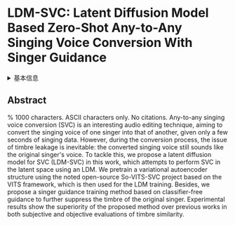 # LDM-SVC: Latent Diffusion Model Based Zero-Shot Any-to-Any Singing Voice Conversion With Singer Guidance

<details>
<summary>基本信息</summary>

- 标题: "LDM-SVC: Latent Diffusion Model Based Zero-Shot Any-to-Any Singing Voice Conversion With Singer Guidance."
- 作者:
  - 01 Shihao Chen
  - 02 Yu Gu
  - 03 Jie Zhang
  - 04 Na Li
  - 05 Rilin Chen
  - 06 Liping Chen
  - 07 Lirong Dai
- 链接:
  - [ArXiv](https://arxiv.org/abs/2406.05325v1)
  - [Publication]()
  - [Github]()
  - [Demo]()
- 文件:
  - [ArXiv:2406.05325v1](_PDF/2024.06.08_2406.05325v1_LDM-SVC__Latent_Diffusion_Model_Based_Zero-Shot_Any-to-Any_Singing_Voice_Conversion_With_Singer_Guidance.pdf)
  - [Publication] #TODO

</details>

## Abstract

% 1000 characters.
ASCII characters only.
No citations.
Any-to-any singing voice conversion (SVC) is an interesting audio editing technique, aiming to convert the singing voice of one singer into that of another, given only a few seconds of singing data.
However, during the conversion process, the issue of timbre leakage is inevitable: the converted singing voice still sounds like the original singer's voice.
To tackle this, we propose a latent diffusion model for SVC (LDM-SVC)  in this work, which attempts to perform SVC in the latent space using an LDM.
We pretrain a variational autoencoder structure using the noted open-source So-VITS-SVC project based on the VITS framework, which is then used for the LDM training.
Besides, we propose a singer guidance training method based on  classifier-free guidance to further suppress the timbre of the original singer.
Experimental results show the superiority of  the proposed method over previous works in both subjective and objective evaluations of timbre similarity. 
